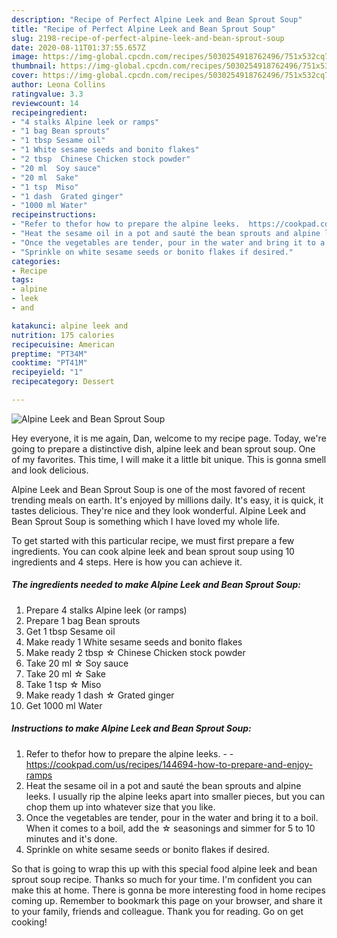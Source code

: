 ```yaml
---
description: "Recipe of Perfect Alpine Leek and Bean Sprout Soup"
title: "Recipe of Perfect Alpine Leek and Bean Sprout Soup"
slug: 2198-recipe-of-perfect-alpine-leek-and-bean-sprout-soup
date: 2020-08-11T01:37:55.657Z
image: https://img-global.cpcdn.com/recipes/5030254918762496/751x532cq70/alpine-leek-and-bean-sprout-soup-recipe-main-photo.jpg
thumbnail: https://img-global.cpcdn.com/recipes/5030254918762496/751x532cq70/alpine-leek-and-bean-sprout-soup-recipe-main-photo.jpg
cover: https://img-global.cpcdn.com/recipes/5030254918762496/751x532cq70/alpine-leek-and-bean-sprout-soup-recipe-main-photo.jpg
author: Leona Collins
ratingvalue: 3.3
reviewcount: 14
recipeingredient:
- "4 stalks Alpine leek or ramps"
- "1 bag Bean sprouts"
- "1 tbsp Sesame oil"
- "1 White sesame seeds and bonito flakes"
- "2 tbsp  Chinese Chicken stock powder"
- "20 ml  Soy sauce"
- "20 ml  Sake"
- "1 tsp  Miso"
- "1 dash  Grated ginger"
- "1000 ml Water"
recipeinstructions:
- "Refer to thefor how to prepare the alpine leeks.  https://cookpad.com/us/recipes/144694-how-to-prepare-and-enjoy-ramps"
- "Heat the sesame oil in a pot and sauté the bean sprouts and alpine leeks. I usually rip the alpine leeks apart into smaller pieces, but you can chop them up into whatever size that you like."
- "Once the vegetables are tender, pour in the water and bring it to a boil. When it comes to a boil, add the ☆ seasonings and simmer for 5 to 10 minutes and it&#39;s done."
- "Sprinkle on white sesame seeds or bonito flakes if desired."
categories:
- Recipe
tags:
- alpine
- leek
- and

katakunci: alpine leek and 
nutrition: 175 calories
recipecuisine: American
preptime: "PT34M"
cooktime: "PT41M"
recipeyield: "1"
recipecategory: Dessert

---
```



![Alpine Leek and Bean Sprout Soup](https://img-global.cpcdn.com/recipes/5030254918762496/751x532cq70/alpine-leek-and-bean-sprout-soup-recipe-main-photo.jpg)

Hey everyone, it is me again, Dan, welcome to my recipe page. Today, we're going to prepare a distinctive dish, alpine leek and bean sprout soup. One of my favorites. This time, I will make it a little bit unique. This is gonna smell and look delicious.

Alpine Leek and Bean Sprout Soup is one of the most favored of recent trending meals on earth. It's enjoyed by millions daily. It's easy, it is quick, it tastes delicious. They're nice and they look wonderful. Alpine Leek and Bean Sprout Soup is something which I have loved my whole life.




To get started with this particular recipe, we must first prepare a few ingredients. You can cook alpine leek and bean sprout soup using 10 ingredients and 4 steps. Here is how you can achieve it.

<!--inarticleads1-->

##### The ingredients needed to make Alpine Leek and Bean Sprout Soup:

1. Prepare 4 stalks Alpine leek (or ramps)
1. Prepare 1 bag Bean sprouts
1. Get 1 tbsp Sesame oil
1. Make ready 1 White sesame seeds and bonito flakes
1. Make ready 2 tbsp ☆ Chinese Chicken stock powder
1. Take 20 ml ☆ Soy sauce
1. Take 20 ml ☆ Sake
1. Take 1 tsp ☆ Miso
1. Make ready 1 dash ☆ Grated ginger
1. Get 1000 ml Water




<!--inarticleads2-->

##### Instructions to make Alpine Leek and Bean Sprout Soup:

1. Refer to thefor how to prepare the alpine leeks. -  - https://cookpad.com/us/recipes/144694-how-to-prepare-and-enjoy-ramps
1. Heat the sesame oil in a pot and sauté the bean sprouts and alpine leeks. I usually rip the alpine leeks apart into smaller pieces, but you can chop them up into whatever size that you like.
1. Once the vegetables are tender, pour in the water and bring it to a boil. When it comes to a boil, add the ☆ seasonings and simmer for 5 to 10 minutes and it&#39;s done.
1. Sprinkle on white sesame seeds or bonito flakes if desired.




So that is going to wrap this up with this special food alpine leek and bean sprout soup recipe. Thanks so much for your time. I'm confident you can make this at home. There is gonna be more interesting food in home recipes coming up. Remember to bookmark this page on your browser, and share it to your family, friends and colleague. Thank you for reading. Go on get cooking!
